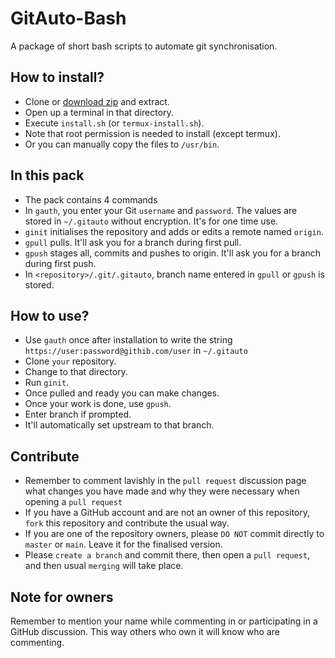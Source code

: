 # GitAuto-Bash
A package of short bash scripts to automate git synchronisation.

## How to install?
- Clone or [download zip](https://github.com/avirukbasak/GitEasy-Bash/archive/main.zip) and extract.
- Open up a terminal in that directory.
- Execute `install.sh` (or `termux-install.sh`).
- Note that root permission is needed to install (except termux).
- Or you can manually copy the files to `/usr/bin`.

## In this pack
- The pack contains 4 commands
- In `gauth`, you enter your Git `username` and `password`. The values are stored in `~/.gitauto` without encryption. It's for one time use.
- `ginit` initialises the repository and adds or edits a remote named `origin`. 
- `gpull` pulls. It'll ask you for a branch during first pull.
- `gpush` stages all, commits and pushes to origin. It'll ask you for a branch during first push.
- In `<repository>/.git/.gitauto`, branch name entered in `gpull` or `gpush` is stored.

## How to use?
- Use `gauth` once after installation to write the string `https://user:password@githib.com/user` in `~/.gitauto`
- Clone `your` repository.
- Change to that directory.
- Run `ginit`.
- Once pulled and ready you can make changes.
- Once your work is done, use `gpush`.
- Enter branch if prompted.
- It'll automatically set upstream to that branch.

## Contribute
 - Remember to comment lavishly in the `pull request` discussion page what changes you have made and why they were necessary when opening a `pull request`
 - If you have a GitHub account and are not an owner of this repository, `fork` this repository and contribute the usual way.
 - If you are one of the repository owners, please `DO NOT` commit directly to `master` or `main`. Leave it for the finalised version.
 - Please `create a branch` and commit there, then open a `pull request`, and then usual `merging` will take place.

## Note for owners
Remember to mention your name while commenting in or participating in a GitHub discussion.
This way others who own it will know who are commenting.
